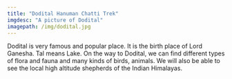 ```yaml
---
title: "Dodital Hanuman Chatti Trek"
imgdesc: "A picture of Dodital"
imagepath: /img/dodital.jpg
---
```


Dodital is very famous and popular place. It is the birth place of Lord Ganesha. Tal means Lake. On the way to Dodital, we can find different types of flora and fauna and many kinds of birds, animals. We will also be able to see the local high altitude shepherds of the Indian Himalayas.

